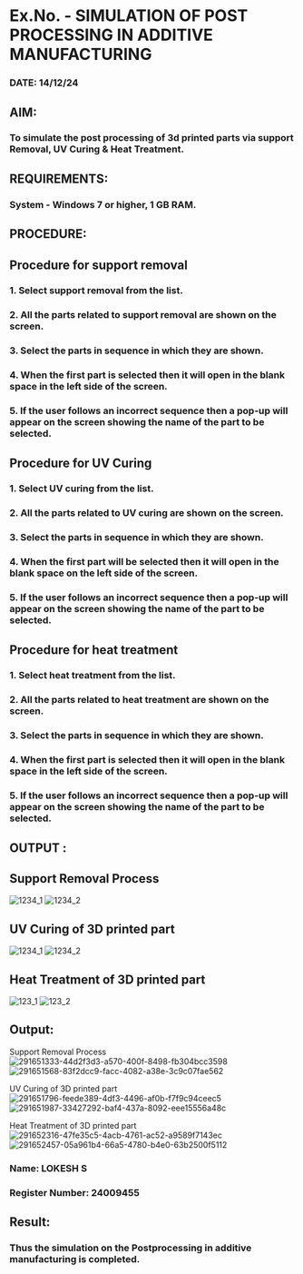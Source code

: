 # Ex.No.  - SIMULATION OF POST PROCESSING IN ADDITIVE MANUFACTURING

### DATE: 14/12/24

## AIM: 
### To simulate the post processing of 3d printed parts via support Removal, UV Curing & Heat Treatment.

## REQUIREMENTS:
### System - Windows 7 or higher, 1 GB RAM.

## PROCEDURE:

## Procedure for support removal
### 1.	Select support removal from the list.
### 2.	All the parts related to support removal are shown on the screen.
### 3.	Select the parts in sequence in which they are shown.
### 4.	When the first part is selected then it will open in the blank space in the left side of the screen.
### 5.	If the user follows an incorrect sequence then a pop-up will appear on the screen showing the name of the part to be selected.

## Procedure for UV Curing
### 1.	Select UV curing from the list.
### 2.	All the parts related to UV curing are shown on the screen.
### 3.	Select the parts in sequence in which they are shown.
### 4.	When the first part will be selected then it will open in the blank space on the left side of the screen.
### 5.	If the user follows an incorrect sequence then a pop-up will appear on the screen showing the name of the part to be selected.

## Procedure for heat treatment
### 1.	Select heat treatment from the list.
### 2.	All the parts related to heat treatment are shown on the screen.
### 3.	Select the parts in sequence in which they are shown.
### 4.	When the first part is selected then it will open in the blank space in the left side of the screen.
### 5.	If the user follows an incorrect sequence then a pop-up will appear on the screen showing the name of the part to be selected.

## OUTPUT :

## Support Removal Process
![1234_1](https://github.com/Sellakumar1987/Ex.No.9---SIMULATION-OF-POST--PROCESSING-IN-ADDITIVE-MANUFACTURING/assets/113594316/772fb2a3-62b2-4654-8777-d06c89da300e)
![1234_2](https://github.com/Sellakumar1987/Ex.No.9---SIMULATION-OF-POST--PROCESSING-IN-ADDITIVE-MANUFACTURING/assets/113594316/54ddd8f1-cf4e-4812-9573-129f16839b59)

## UV Curing of 3D printed part
![1234_1](https://github.com/Sellakumar1987/Ex.No.9---SIMULATION-OF-POST--PROCESSING-IN-ADDITIVE-MANUFACTURING/assets/113594316/b8aaa899-f319-4192-9dd7-126717137bfd)
![1234_2](https://github.com/Sellakumar1987/Ex.No.9---SIMULATION-OF-POST--PROCESSING-IN-ADDITIVE-MANUFACTURING/assets/113594316/5fa69c3d-4e61-4226-b2ad-b0765c0cd498)

## Heat Treatment of 3D printed part
![123_1](https://github.com/Sellakumar1987/Ex.No.9---SIMULATION-OF-POST--PROCESSING-IN-ADDITIVE-MANUFACTURING/assets/113594316/22c2fbe1-2159-46bf-b6aa-d7704484aa8a)
![123_2](https://github.com/Sellakumar1987/Ex.No.9---SIMULATION-OF-POST--PROCESSING-IN-ADDITIVE-MANUFACTURING/assets/113594316/2801d001-e6cd-4b6c-9d5f-712067d3bc3c)

## Output:

Support Removal Process
![291651333-44d2f3d3-a570-400f-8498-fb304bcc3598](https://github.com/user-attachments/assets/c432d0bf-eea6-4916-80ea-8fd62f0ff9da)
![291651568-83f2dcc9-facc-4082-a38e-3c9c07fae562](https://github.com/user-attachments/assets/9e3fa8bd-11f0-4740-aa7d-d328f0f1ae59)

UV Curing of 3D printed part
![291651796-feede389-4df3-4496-af0b-f7f9c94ceec5](https://github.com/user-attachments/assets/12fa3a64-f5f3-4b6b-b510-ff7df8326fee)
![291651987-33427292-baf4-437a-8092-eee15556a48c](https://github.com/user-attachments/assets/d2337976-2ab5-44f0-aced-c6ad22dad614)

Heat Treatment of 3D printed part
![291652316-47fe35c5-4acb-4761-ac52-a9589f7143ec](https://github.com/user-attachments/assets/a5744a41-19e9-487d-99d3-1370f2a68919)
![291652457-05a961b4-66a5-4780-b4e0-63b2500f5112](https://github.com/user-attachments/assets/f1407261-8ef1-4882-8e45-449aee29fed0)

### Name: LOKESH S
### Register Number: 24009455

## Result: 
### Thus the simulation on the Postprocessing in additive manufacturing is completed.
